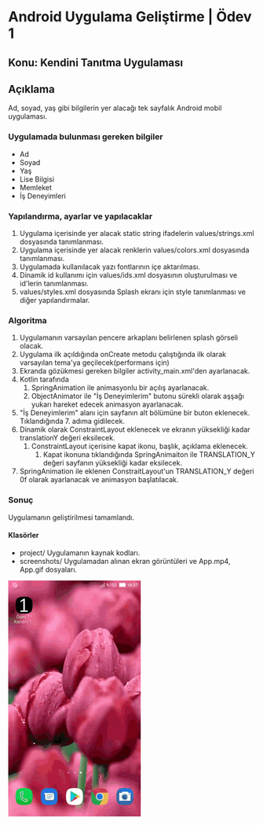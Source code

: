 # Android Uygulama Geliştirme | Ödev 1

## Konu: Kendini Tanıtma Uygulaması

## Açıklama
Ad, soyad, yaş gibi bilgilerin yer alacağı tek sayfalık Android mobil uygulaması.

### Uygulamada bulunması gereken bilgiler

* Ad
* Soyad
* Yaş
* Lise Bilgisi
* Memleket
* İş Deneyimleri

### Yapılandırma, ayarlar ve yapılacaklar

1. Uygulama içerisinde yer alacak static string ifadelerin values/strings.xml dosyasında tanımlanması.
2. Uygulama içerisinde yer alacak renklerin values/colors.xml dosyasında tanımlanması.
3. Uygulamada kullanılacak yazı fontlarının içe aktarılması.
4. Dinamik id kullanımı için values/ids.xml dosyasının oluşturulması ve id'lerin tanımlanması.
5. values/styles.xml dosyasında Splash ekranı için style tanımlanması ve diğer yapılandırmalar.

### Algoritma

1. Uygulamanın varsayılan pencere arkaplanı belirlenen splash görseli olacak.
2. Uygulama ilk açıldığında onCreate metodu çalıştığında ilk olarak varsayılan tema'ya geçilecek(performans için)
3. Ekranda gözükmesi gereken bilgiler activity_main.xml'den ayarlanacak.
4. Kotlin tarafında
    1. SpringAnimation ile animasyonlu bir açılış ayarlanacak.
    2. ObjectAnimator ile "İş Deneyimlerim" butonu sürekli olarak aşşağı yukarı hareket edecek animasyon ayarlanacak.
5. "İş Deneyimlerim" alanı için sayfanın alt bölümüne bir buton eklenecek. Tıklandığında 7. adıma gidilecek.
6. Dinamik olarak ConstraintLayout eklenecek ve ekranın yüksekliği kadar translationY değeri eksilecek.
    1. ConstraintLayout içerisine kapat ikonu, başlık, açıklama eklenecek.
        1. Kapat ikonuna tıklandığında SpringAnimaiton ile TRANSLATION_Y değeri sayfanın yüksekliği kadar eksilecek.
7. SpringAnimation ile eklenen ConstraitLayout'un TRANSLATION_Y değeri 0f olarak ayarlanacak ve animasyon başlatılacak.



### Sonuç

Uygulamanın geliştirilmesi tamamlandı.

#### Klasörler
* project/ Uygulamanın kaynak kodları.
* screenshots/ Uygulamadan alınan ekran görüntüleri ve App.mp4, App.gif dosyaları.

![](./screenshots/App.gif)
